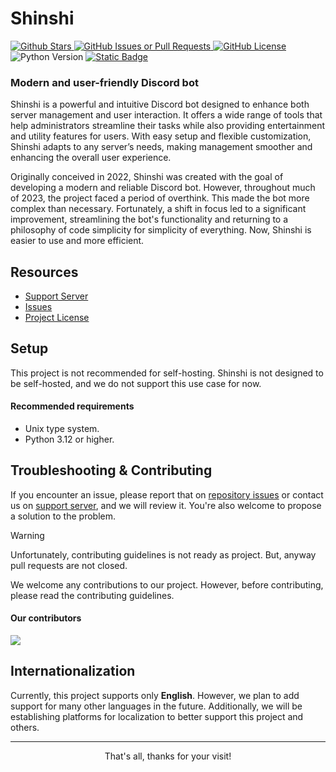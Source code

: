[Issues]: https://github.com/ShinshiDevs/Shinshi/issues
[Support Server]: https://dsc.gg/shinshi

# Shinshi
<a href="https://github.com/ShinshiDevs/Shinshi">
<img alt="Github Stars" src="https://img.shields.io/github/stars/ShinshiDevs/Shinshi">
<img alt="GitHub Issues or Pull Requests" src="https://img.shields.io/github/issues-closed/ShinshiDevs/Shinshi">
<img alt="GitHub License" src="https://img.shields.io/github/license/ShinshiDevs/Shinshi">
</a>
<img alt="Python Version" src="https://img.shields.io/badge/python-3.12-blue.svg">
<a href="https://github.com/hikari-py/hikari">
<img alt="Static Badge" src="https://img.shields.io/badge/Powered%20by-hikari-E440C1">
</a>

### Modern and user-friendly Discord bot

Shinshi is a powerful and intuitive Discord bot designed to enhance both server management and user interaction. It offers a wide range of tools that help administrators streamline their tasks while also providing entertainment and utility features for users. With easy setup and flexible customization, Shinshi adapts to any server’s needs, making management smoother and enhancing the overall user experience.

Originally conceived in 2022, Shinshi was created with the goal of developing a modern and reliable Discord bot. However, throughout much of 2023, the project faced a period of overthink. This made the bot more complex than necessary. Fortunately, a shift in focus led to a significant improvement, streamlining the bot's functionality and returning to a philosophy of code simplicity for simplicity of everything. Now, Shinshi is easier to use and more efficient.

## Resources

- [Support Server](https://dsc.gg/shinshi)
- [Issues]
- [Project License](LICENSE)

## Setup

This project is not recommended for self-hosting. Shinshi is not designed to be self-hosted, and we do not support this use case for now.

#### Recommended requirements
- Unix type system.
- Python 3.12 or higher.

## Troubleshooting & Contributing

If you encounter an issue, please report that on [repository issues][Issues] or contact us on [support server][Support Server], and we will review it. You're also welcome to propose a solution to the problem.

> [!WARNING]
> Unfortunately, contributing guidelines is not ready as project. But, anyway pull requests are not closed.

We welcome any contributions to our project. However, before contributing, please read the contributing guidelines.

#### Our contributors
<a href="https://github.com/ShinshiDevs/Shinshi/graphs/contributors">
  <img src="https://contrib.rocks/image?repo=ShinshiDevs/Shinshi" />
</a>


## Internationalization
Currently, this project supports only **English**. However, we plan to add support for many other languages in the future. Additionally, we will be establishing platforms for localization to better support this project and others.

***

<div align="center">
That's all, thanks for your visit!
</div>
